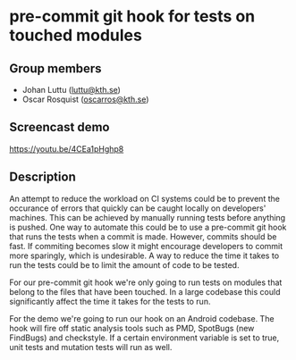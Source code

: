 # pre-commit git hook for tests on touched modules

## Group members

- Johan Luttu (luttu@kth.se)
- Oscar Rosquist (oscarros@kth.se)

## Screencast demo
https://youtu.be/4CEa1pHghp8

## Description

An attempt to reduce the workload on CI systems could be to prevent the occurance of errors that quickly can be caught locally on developers' machines. This can be achieved by manually running tests before anything is pushed. One way to automate this could be to use a pre-commit git hook that runs the tests when a commit is made. However, commits should be fast. If commiting becomes slow it might encourage developers to commit more sparingly, which is undesirable. A way to reduce the time it takes to run the tests could be to limit the amount of code to be tested.

For our pre-commit git hook we're only going to run tests on modules that belong to the files that have been touched. In a large codebase this could significantly affect the time it takes for the tests to run.

For the demo we're going to run our hook on an Android codebase. The hook will fire off static analysis tools such as PMD, SpotBugs (new FindBugs) and checkstyle. If a certain environment variable is set to true, unit tests and mutation tests will run as well.

